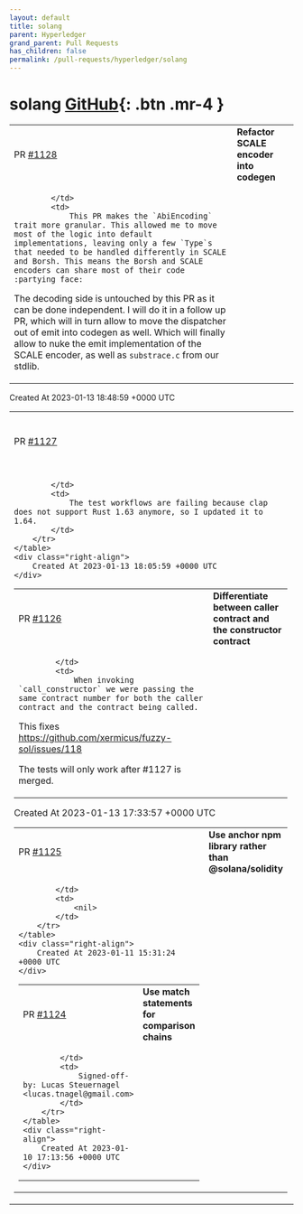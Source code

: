 ```yaml
---
layout: default
title: solang
parent: Hyperledger
grand_parent: Pull Requests
has_children: false
permalink: /pull-requests/hyperledger/solang
---
```


# solang <span class="fs-3 right-align">[GitHub](https://github.com/hyperledger/solang){: .btn .mr-4 }</span>


<div>
    <table>
        <tr>
            <td>
                PR <a href="https://github.com/hyperledger/solang/pull/1128" class=".btn">#1128</a>
            </td>
            <td>
                <b>
                    Refactor SCALE encoder into codegen
                </b>
            </td>
        </tr>
        <tr>
            <td>
                
            </td>
            <td>
                This PR makes the `AbiEncoding` trait more granular. This allowed me to move most of the logic into default implementations, leaving only a few `Type`s that needed to be handled differently in SCALE and Borsh. This means the Borsh and SCALE encoders can share most of their code :partying_face: 

The decoding side is untouched by this PR as it can be done independent. I will do it in a follow up PR, which will in turn allow to move the dispatcher out of emit into codegen as well. Which will finally allow to nuke the emit implementation of the SCALE encoder, as well as `substrace.c` from our stdlib.
            </td>
        </tr>
    </table>
    <div class="right-align">
        Created At 2023-01-13 18:48:59 +0000 UTC
    </div>
</div>

<div>
    <table>
        <tr>
            <td>
                PR <a href="https://github.com/hyperledger/solang/pull/1127" class=".btn">#1127</a>
            </td>
            <td>
                <b>
                    Update Rust version from workflows
                </b>
            </td>
        </tr>
        <tr>
            <td>
                
            </td>
            <td>
                The test workflows are failing because clap does not support Rust 1.63 anymore, so I updated it to 1.64.
            </td>
        </tr>
    </table>
    <div class="right-align">
        Created At 2023-01-13 18:05:59 +0000 UTC
    </div>
</div>

<div>
    <table>
        <tr>
            <td>
                PR <a href="https://github.com/hyperledger/solang/pull/1126" class=".btn">#1126</a>
            </td>
            <td>
                <b>
                    Differentiate between caller contract and the constructor contract
                </b>
            </td>
        </tr>
        <tr>
            <td>
                
            </td>
            <td>
                When invoking `call_constructor` we were passing the same contract number for both the caller contract and the contract being called.

This fixes https://github.com/xermicus/fuzzy-sol/issues/118

The tests will only work after #1127 is merged.
            </td>
        </tr>
    </table>
    <div class="right-align">
        Created At 2023-01-13 17:33:57 +0000 UTC
    </div>
</div>

<div>
    <table>
        <tr>
            <td>
                PR <a href="https://github.com/hyperledger/solang/pull/1125" class=".btn">#1125</a>
            </td>
            <td>
                <b>
                    Use anchor npm library rather than @solana/solidity
                </b>
            </td>
        </tr>
        <tr>
            <td>
                
            </td>
            <td>
                <nil>
            </td>
        </tr>
    </table>
    <div class="right-align">
        Created At 2023-01-11 15:31:24 +0000 UTC
    </div>
</div>

<div>
    <table>
        <tr>
            <td>
                PR <a href="https://github.com/hyperledger/solang/pull/1124" class=".btn">#1124</a>
            </td>
            <td>
                <b>
                    Use match statements for comparison chains
                </b>
            </td>
        </tr>
        <tr>
            <td>
                
            </td>
            <td>
                Signed-off-by: Lucas Steuernagel <lucas.tnagel@gmail.com>
            </td>
        </tr>
    </table>
    <div class="right-align">
        Created At 2023-01-10 17:13:56 +0000 UTC
    </div>
</div>

